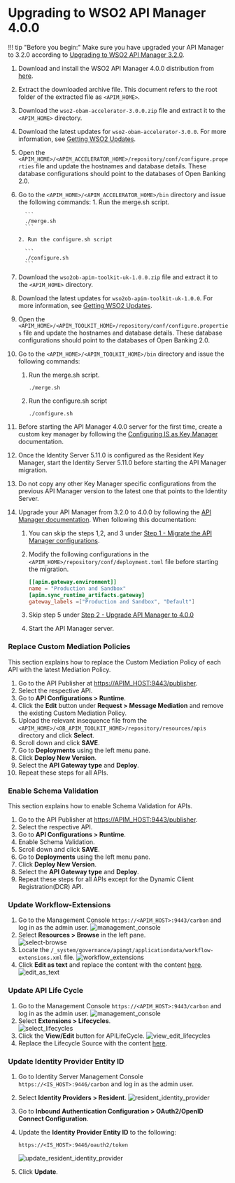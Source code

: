 # Upgrading to WSO2 API Manager 4.0.0

!!! tip "Before you begin:"
    Make sure you have upgraded your API Manager to 3.2.0 according to [Upgrading to WSO2 API Manager 3.2.0](upgrading-wso2-api-manager-320.md).

1. Download and install the WSO2 API Manager 4.0.0 distribution from [here](https://wso2.com/api-manager/). 
2. Extract the downloaded archive file. This document refers to the root folder of the extracted file as `<APIM_HOME>`.
3. Download the `wso2-obam-accelerator-3.0.0.zip` file and extract it to the `<APIM_HOME>` directory. 
4. Download the latest updates for `wso2-obam-accelerator-3.0.0`. For more information, see [Getting WSO2 Updates](../setting-up-servers.md#getting-wso2-updates).
5. Open the `<APIM_HOME>/<APIM_ACCELERATOR_HOME>/repository/conf/configure.properties` file and update the hostnames 
   and database details. These database configurations should point to the databases of Open Banking 2.0.
6. Go to the `<APIM_HOME>/<APIM_ACCELERATOR_HOME>/bin` directory and issue the following commands:
       1. Run the merge.sh script.

         ```
         ./merge.sh
         ```

       2. Run the configure.sh script

         ```
         ./configure.sh
         ```

7. Download the `wso2ob-apim-toolkit-uk-1.0.0.zip` file and extract it to the `<APIM_HOME>` directory. 
8. Download the latest updates for `wso2ob-apim-toolkit-uk-1.0.0`. For more information, see [Getting WSO2 Updates](../setting-up-servers.md#getting-wso2-updates).
9. Open the `<APIM_HOME>/<APIM_TOOLKIT_HOME>/repository/conf/configure.properties` file and update the hostnames and 
   database details. These database configurations should point to the databases of Open Banking 2.0.
10. Go to the `<APIM_HOME>/<APIM_TOOLKIT_HOME>/bin` directory and issue the following commands:

     1. Run the merge.sh script.

        ```
        ./merge.sh
        ```

     2. Run the configure.sh script

        ```
        ./configure.sh
        ```
    
11. Before starting the API Manager 4.0.0 server for the first time, create a custom key manager by following the 
[Configuring IS as Key Manager](../../get-started/dynamic-client-registation.md#step-2-configure-is-as-key-manager) documentation.
12. Once the Identity Server 5.11.0 is configured as the Resident Key Manager, start the Identity Server 5.11.0 before 
starting the API Manager migration.
13. Do not copy any other Key Manager specific configurations from the previous API Manager version to the latest 
one that points to the Identity Server.
14. Upgrade your API Manager from 3.2.0 to 4.0.0 by following the [API Manager documentation](https://apim.docs.wso2.com/en/latest/install-and-setup/upgrading-wso2-api-manager/upgrading-from-320-to-400/).
When following this documentation:
    1. You can skip the steps 1,2, and 3 under [Step 1 - Migrate the API Manager configurations](https://apim.docs.wso2.com/en/latest/install-and-setup/upgrading-wso2-api-manager/upgrading-from-320-to-400/#step-1-migrate-the-api-manager-configurations).
    2. Modify the following configurations in the `<APIM_HOME>/repository/conf/deployment.toml` file before starting the migration.

        ``` toml
        [[apim.gateway.environment]]
        name = "Production and Sandbox"
        [apim.sync_runtime_artifacts.gateway]
        gateway_labels =["Production and Sandbox", "Default"]
        ```
       
    3. Skip step 5 under [Step 2 - Upgrade API Manager to 4.0.0](https://apim.docs.wso2.com/en/latest/install-and-setup/upgrading-wso2-api-manager/upgrading-from-320-to-400/#step-2-upgrade-api-manager-to-400)
    4. Start the API Manager server.

### Replace Custom Mediation Policies

This section explains how to replace the Custom Mediation Policy of each API with the latest Mediation Policy.

1. Go to the API Publisher at <https://APIM_HOST:9443/publisher>.
2. Select the respective API.
3. Go to **API Configurations > Runtime**.
4. Click the **Edit** button under **Request > Message Mediation** and remove the existing Custom Mediation Policy.
5. Upload the relevant insequence file from the `<APIM_HOME>/<OB_APIM_TOOLKIT_HOME>/repository/resources/apis` directory 
and click **Select**.
6. Scroll down and click **SAVE**.
7. Go to **Deployments** using the left menu pane.
8. Click **Deploy New Version**.
9. Select the **API Gateway type** and **Deploy**.
10. Repeat these steps for all APIs. 

### Enable Schema Validation

This section explains how to enable Schema Validation for APIs.

1. Go to the API Publisher at <https://APIM_HOST:9443/publisher>.
2. Select the respective API.
3. Go to **API Configurations > Runtime**.
4. Enable Schema Validation.
5. Scroll down and click **SAVE**.
6. Go to **Deployments** using the left menu pane.
7. Click **Deploy New Version**.
8. Select the **API Gateway type** and **Deploy**.
10. Repeat these steps for all APIs except for the Dynamic Client Registration(DCR) API. 

### Update Workflow-Extensions

1. Go to the Management Console `https://<APIM_HOST>:9443/carbon` and log in as the admin user. ![management_console](../../assets/img/install-and-setup/upgrading-the-solution/management-console.png)
2. Select **Resources > Browse** in the left pane. <br/> ![select-browse](../../assets/img/install-and-setup/upgrading-the-solution/select-browse.png)
3. Locate the `/_system/governance/apimgt/applicationdata/workflow-extensions.xml` file. ![workflow_extensions](../../assets/img/install-and-setup/upgrading-the-solution/workflow-extensions.png)
4. Click **Edit as text** and replace the content with the content <a href="../../assets/attachments/workflow.txt" download> here</a>. ![edit_as_text](../../assets/img/install-and-setup/upgrading-the-solution/edit-as-text.png)

### Update API Life Cycle

1. Go to the Management Console `https://<APIM_HOST>:9443/carbon` and log in as the admin user. ![management_console](../../assets/img/install-and-setup/upgrading-the-solution/management-console.png)
2. Select **Extensions > Lifecycles**. <br/> ![select_lifecycles](../../assets/img/install-and-setup/upgrading-the-solution/select-lifecycles.png)
3. Click the **View/Edit** button for APILifeCycle. ![view_edit_lifecycles](../../assets/img/install-and-setup/upgrading-the-solution/view-edit-lifecycles.png)
4. Replace the Lifecycle Source with the content <a href="../../assets/attachments/lifecycle.txt" download> here</a>.

###  Update Identity Provider Entity ID 

1. Go to Identity Server Management Console `https://<IS_HOST>:9446/carbon` and log in as the admin user.
2. Select **Identity Providers > Resident**. ![resident_identity_provider](../../assets/img/install-and-setup/upgrading-the-solution/resident-identity-provider.png)
3. Go to **Inbound Authentication Configuration > OAuth2/OpenID Connect Configuration**.
4. Update the **Identity Provider Entity ID** to the following: 
    ```
    https://<IS_HOST>:9446/oauth2/token
    ```
   
     ![update_resident_identity_provider](../../assets/img/install-and-setup/upgrading-the-solution/update-resident-provider-entity.png)

5. Click **Update**.
